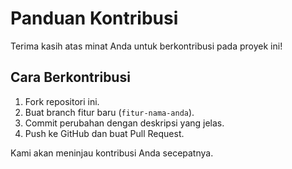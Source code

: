 # Panduan Kontribusi

Terima kasih atas minat Anda untuk berkontribusi pada proyek ini!

## Cara Berkontribusi

1. Fork repositori ini.
2. Buat branch fitur baru (`fitur-nama-anda`).
3. Commit perubahan dengan deskripsi yang jelas.
4. Push ke GitHub dan buat Pull Request.

Kami akan meninjau kontribusi Anda secepatnya.
